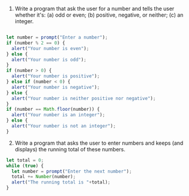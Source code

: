 1. Write a program that ask the user for a number and tells the user whether it's:
(a) odd or even; (b) positive, negative, or neither; (c) an integer.

```javascript

let number = prompt("Enter a number");
if (number % 2 == 0) {
  alert("Your number is even");
} else {
  alert("Your number is odd");
}
if (number > 0) {
  alert("Your number is positive");
} else if (number < 0) {
  alert("Your number is negative");
} else {
  alert("Your number is neither positive nor negative");
}
if (number == Math.floor(number)) {
  alert("Your number is an integer");
} else {
  alert("Your number is not an integer");
}
```

2. Write a program that asks the user to enter numbers and keeps (and displays) the running total
of these numbers.

```javascript
let total = 0;
while (true) {
  let number = prompt("Enter the next number");
  total += Number(number);
  alert("The running total is "+total);
}
```
